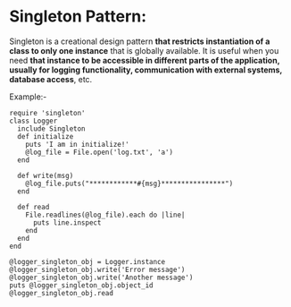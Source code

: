 # Singleton Pattern:

Singleton is a creational design pattern **that restricts instantiation of a class to only one instance** that is globally available. 
It is useful when you need **that instance to be accessible in different parts of the application, usually for logging 
functionality, communication with external systems, database access**, etc.


Example:-

```
require 'singleton'
class Logger
  include Singleton
  def initialize
    puts 'I am in initialize!'
    @log_file = File.open('log.txt', 'a')
  end

  def write(msg)
    @log_file.puts("************#{msg}****************")
  end

  def read
    File.readlines(@log_file).each do |line|
      puts line.inspect
    end
  end
end

```

```
@logger_singleton_obj = Logger.instance
@logger_singleton_obj.write('Error message')
@logger_singleton_obj.write('Another message')
puts @logger_singleton_obj.object_id
@logger_singleton_obj.read
```
